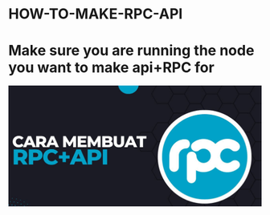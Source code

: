 # HOW-TO-MAKE-RPC-API
# Make sure you are running the node you want to make api+RPC for
![Image alt](https://github.com/Node-max/HOW-TO-MAKE-RPC-API/blob/main/image.png)
